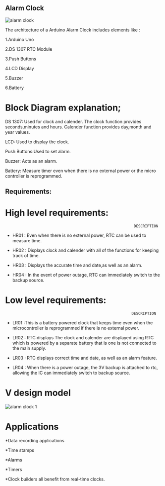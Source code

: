 ## Alarm Clock

![alarm clock](https://user-images.githubusercontent.com/46986941/154856041-2beabaed-e09e-44d3-b791-180decfb88a3.png)

The architecture of a  Arduino Alarm Clock includes elements like :

1.Arduino Uno

2.DS 1307 RTC Module

3.Push Buttons

4.LCD Display

5.Buzzer

6.Battery

# Block Diagram explanation;

DS 1307: Used for clock and calender. The clock function provides seconds,minutes and hours. Calender function provides day,month and year values.

LCD: Used to display the clock.

Push Buttons:Used to set alarm.

Buzzer: Acts as an alarm.

Battery: Measure timer even when there is no external power or the micro controller is reprogrammed. 

## Requirements:

# High level requirements:

                                                              DESCRIPTION

* HR01           :                         Even when there is no external power, RTC can be used to measure time.
  
* HR02           :
                        Displays clock and calender with all of the functions for  keeping track of time.

* HR03           :                       Displays the accurate time and date,as well as  an alarm.

* HR04           :                       In the event of power outage, RTC can immediately switch to the backup source. 



# Low level requirements:


                                                             DESCRIPTION

* LR01               :This is a battery powered clock that keeps  time even when the microcontroller is reprogrammed if there is no external power. 

* LR02               :                RTC displays The clock and calender  are displayed using RTC which is powered by  a separate battery that is  one  is not connected to the                                       main supply.

* LR03               :               RTC displays correct time and date, as well as an alarm feature.

* LR04               :                When there is a power outage, the 3V backup is attached to rtc, allowing the IC can immediately switch to backup source. 

#  V design model
 
 ![alarm clock 1](https://user-images.githubusercontent.com/46986941/154856036-f6ebdf18-72e4-4ea0-a56a-3bab050aafc3.png)

# Applications 

*Data recording applications 

*Time stamps

*Alarms

*Timers

*Clock builders all benefit from real-time clocks.



  
